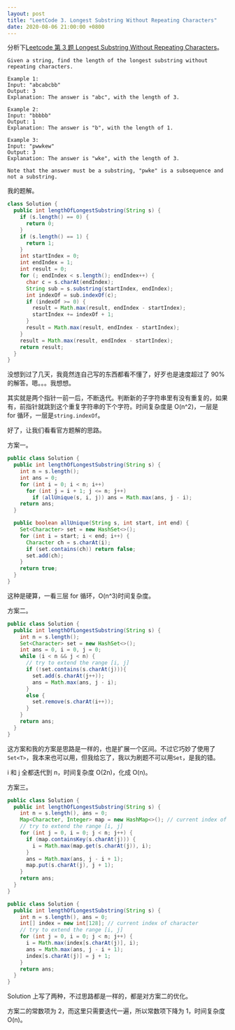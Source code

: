 ```yaml
---
layout: post
title: "LeetCode 3. Longest Substring Without Repeating Characters"
date: 2020-08-06 21:00:00 +0800
---
```


分析下[Leetcode 第 3 题 Longest Substring Without Repeating Characters](https://leetcode.com/problems/longest-substring-without-repeating-characters/)。

```
Given a string, find the length of the longest substring without repeating characters.

Example 1:
Input: "abcabcbb"
Output: 3
Explanation: The answer is "abc", with the length of 3.

Example 2:
Input: "bbbbb"
Output: 1
Explanation: The answer is "b", with the length of 1.

Example 3:
Input: "pwwkew"
Output: 3
Explanation: The answer is "wke", with the length of 3.

Note that the answer must be a substring, "pwke" is a subsequence and not a substring.
```

我的题解。

```java
class Solution {
  public int lengthOfLongestSubstring(String s) {
    if (s.length() == 0) {
      return 0;
    }
    if (s.length() == 1) {
      return 1;
    }
    int startIndex = 0;
    int endIndex = 1;
    int result = 0;
    for (; endIndex < s.length(); endIndex++) {
      char c = s.charAt(endIndex);
      String sub = s.substring(startIndex, endIndex);
      int indexOf = sub.indexOf(c);
      if (indexOf >= 0) {
        result = Math.max(result, endIndex - startIndex);
        startIndex += indexOf + 1;
      }
      result = Math.max(result, endIndex - startIndex);
    }
    result = Math.max(result, endIndex - startIndex);
    return result;
  }
}
```

没想到过了几天，我竟然连自己写的东西都看不懂了，好歹也是速度超过了 90%的解答。嗯。。。我想想。

其实就是两个指针一前一后，不断迭代。判断新的子字符串里有没有重复的，如果有，前指针就跳到这个重复字符串的下个字符。时间复杂度是 O(n^2)，一层是 for 循环，一层是`string.indexOf`。

好了，让我们看看官方题解的思路。

方案一。

```java
public class Solution {
  public int lengthOfLongestSubstring(String s) {
    int n = s.length();
    int ans = 0;
    for (int i = 0; i < n; i++)
      for (int j = i + 1; j <= n; j++)
        if (allUnique(s, i, j)) ans = Math.max(ans, j - i);
    return ans;
  }

  public boolean allUnique(String s, int start, int end) {
    Set<Character> set = new HashSet<>();
    for (int i = start; i < end; i++) {
      Character ch = s.charAt(i);
      if (set.contains(ch)) return false;
      set.add(ch);
    }
    return true;
  }
}
```

这种是硬算，一看三层 for 循环，O(n^3)时间复杂度。

方案二。

```java
public class Solution {
  public int lengthOfLongestSubstring(String s) {
    int n = s.length();
    Set<Character> set = new HashSet<>();
    int ans = 0, i = 0, j = 0;
    while (i < n && j < n) {
      // try to extend the range [i, j]
      if (!set.contains(s.charAt(j))){
        set.add(s.charAt(j++));
        ans = Math.max(ans, j - i);
      }
      else {
        set.remove(s.charAt(i++));
      }
    }
    return ans;
  }
}
```

这方案和我的方案是思路是一样的，也是扩展一个区间。不过它巧妙了使用了`Set<T>`，我本来也可以用，但我给忘了，我以为刷题不可以用`Set`，是我的错。

i 和 j 全都迭代到 n，时间复杂度 O(2n)，化成 O(n)。

方案三。

```java
public class Solution {
  public int lengthOfLongestSubstring(String s) {
    int n = s.length(), ans = 0;
    Map<Character, Integer> map = new HashMap<>(); // current index of character
    // try to extend the range [i, j]
    for (int j = 0, i = 0; j < n; j++) {
      if (map.containsKey(s.charAt(j))) {
        i = Math.max(map.get(s.charAt(j)), i);
      }
      ans = Math.max(ans, j - i + 1);
      map.put(s.charAt(j), j + 1);
    }
    return ans;
  }
}
```

```java
public class Solution {
  public int lengthOfLongestSubstring(String s) {
    int n = s.length(), ans = 0;
    int[] index = new int[128]; // current index of character
    // try to extend the range [i, j]
    for (int j = 0, i = 0; j < n; j++) {
      i = Math.max(index[s.charAt(j)], i);
      ans = Math.max(ans, j - i + 1);
      index[s.charAt(j)] = j + 1;
    }
    return ans;
  }
}
```

Solution 上写了两种，不过思路都是一样的，都是对方案二的优化。

方案二的常数项为 2，而这里只需要迭代一遍，所以常数项下降为 1，时间复杂度 O(n)。
